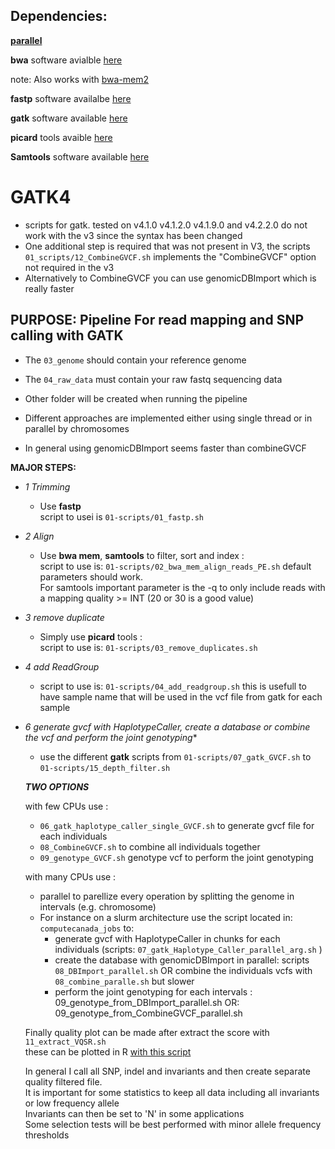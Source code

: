 
## Dependencies:

**[parallel](https://www.gnu.org/software/parallel/)** 

**bwa** software avialble [here](https://sourceforge.net/projects/bio-bwa/files/)

   note: Also works with [bwa-mem2](https://github.com/bwa-mem2/bwa-mem2) 

**fastp** software availalbe [here](https://github.com/OpenGene/fastp)  

**gatk** software available [here](https://software.broadinstitute.org/gatk/)

**picard** tools avaible [here](https://broadinstitute.github.io/picard/)

**Samtools** software available [here](http://www.htslib.org/)



# GATK4

 * scripts for gatk. tested on v4.1.0 v4.1.2.0 v4.1.9.0 and v4.2.2.0 do not work with the v3 since the syntax has been changed  
 * One additional step is required that was not present in V3, the scripts `01_scripts/12_CombineGVCF.sh` implements the "CombineGVCF" option not required in the v3 
 * Alternatively to CombineGVCF you can use genomicDBImport which is really faster 

## PURPOSE: Pipeline For read mapping and SNP calling with GATK 

 * The `03_genome` should contain your reference genome  
 * The `04_raw_data` must contain your raw fastq sequencing data  
 * Other folder will be created when running the pipeline 

 *  Different approaches are implemented either using single thread or in parallel by chromosomes
 *  In general using genomicDBImport seems faster than combineGVCF

**MAJOR STEPS:** 

 * _1 Trimming_
	* Use **fastp**   
          script to usei is `01-scripts/01_fastp.sh` 

 * _2 Align_
	* Use **bwa mem**, **samtools** to filter, sort and index :  
          script to use is: `01-scripts/02_bwa_mem_align_reads_PE.sh` 
		default parameters should work.  
		For samtools important parameter is the -q to only include reads with a mapping quality >= INT (20 or 30 is a good value)


 * _3 remove duplicate_
	* Simply use **picard** tools :  
          script to use is: `01-scripts/03_remove_duplicates.sh` 

 * _4 add ReadGroup_  
	* script to use is: `01-scripts/04_add_readgroup.sh` this is usefull to have sample name that will be used in the vcf file from gatk for each sample

 * _6 generate gvcf with HaplotypeCaller, create a database or combine the vcf and  perform the joint genotyping_* 
	* use the different **gatk** scripts from `01-scripts/07_gatk_GVCF.sh` to `01-scripts/15_depth_filter.sh`  

    ***TWO OPTIONS***

    with few CPUs use : 
	* `06_gatk_haplotype_caller_single_GVCF.sh` to generate gvcf file for each individuals   
	* `08_CombineGVCF.sh` to combine all individuals together 
	* `09_genotype_GVCF.sh` genotype vcf to perform the joint genotyping  

    with many CPUs use :
	* parallel to parellize every operation by splitting the genome in intervals (e.g. chromosome)  
	*  For instance on a slurm architecture use the script located in: `computecanada_jobs` to:  
		* generate gvcf with HaplotypeCaller in chunks for each individuals (scripts: `07_gatk_Haplotype_Caller_parallel_arg.sh` )  
		* create the database with genomicDBImport in parallel: scripts `08_DBImport_parallel.sh` OR combine the individuals vcfs with `08_combine_paralle.sh` but slower  
		* perform the joint genotyping for each intervals : 09_genotype_from_DBImport_parallel.sh OR: 09_genotype_from_CombineGVCF_parallel.sh   
      
     
   Finally quality plot can be made after extract the score with `11_extract_VQSR.sh`  
   these can be plotted in R [with this script](https://github.com/QuentinRougemont/gatk_haplotype/blob/master/gatk4/01_scripts/Rscripts/plot_VQSR.R) 

	In general I call all SNP, indel and invariants and then create separate quality filtered file.   
	It is important for some statistics to keep all data including all invariants or low frequency allele  
	Invariants can then be set to 'N' in some applications   
	Some selection tests will be best performed with minor allele frequency thresholds 

